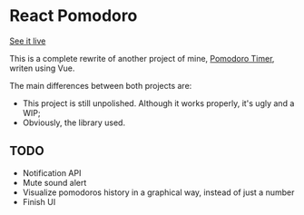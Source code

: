 # React Pomodoro

[See it live](https://estevanmaito.github.io/react-timer)

This is a complete rewrite of another project of mine, [Pomodoro Timer](https://github.com/estevanmaito/pomodoro-timer), writen using Vue.

The main differences between both projects are:

- This project is still unpolished. Although it works properly, it's ugly and a WIP;
- Obviously, the library used.

## TODO

- Notification API
- Mute sound alert
- Visualize pomodoros history in a graphical way, instead of just a number
- Finish UI